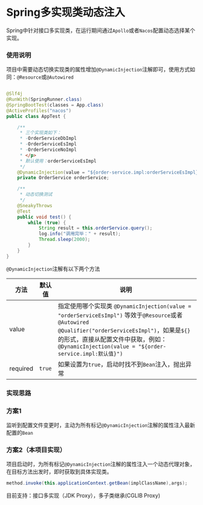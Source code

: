 # Spring多实现类动态注入

Spring中针对接口多实现类，在运行期间通过`Apollo`或者`Nacos`配置动态选择某个实现。

### 使用说明

项目中需要动态切换实现类的属性增加`@DynamicInjection`注解即可，使用方式如同：`@Resource`或`@Autowired`

```java

@Slf4j
@RunWith(SpringRunner.class)
@SpringBootTest(classes = App.class)
@ActiveProfiles("nacos")
public class AppTest {

    /**
     * 三个实现类如下：
     * -OrderServiceDbImpl
     * -OrderServiceEsImpl
     * -OrderServiceNoImpl
     * </p>
     * 默认使用：orderServiceEsImpl
     */
    @DynamicInjection(value = "${order-service.impl:orderServiceEsImpl}")
    private OrderService orderService;

    /**
     * 动态切换测试
     */
    @SneakyThrows
    @Test
    public void test() {
        while (true) {
            String result = this.orderService.query();
            log.info("调用完毕：" + result);
            Thread.sleep(2000);
        }
    }
}
```

`@DynamicInjection`注解有以下两个方法

| 方法       | 默认值  | 说明                                                                                                                                                                                                        |
|----------|------|-----------------------------------------------------------------------------------------------------------------------------------------------------------------------------------------------------------|
| value    |      | 指定使用哪个实现类 `@DynamicInjection(value = "orderServiceEsImpl")` 等效于`@Resource`或者`@Autowired @Qualifier("orderServiceEsImpl")`，如果是`${}`的形式，直接从配置文件中获取，例如：`@DynamicInjection(value = "${order-service.impl:默认值}")` |
| required | `true` | 如果设置为`true`，启动时找不到`Bean`注入，抛出异常                                                                                                                                                                           |

### 实现思路

### 方案1

监听到配置文件变更时，主动为所有标记`@DynamicInjection`注解的属性注入最新配置的`Bean`

### 方案2（本项目实现）

项目启动时，为所有标记`@DynamicInjection`注解的属性注入一个动态代理对象，在目标方法出发时，即时获取到具体实现类。

```java
method.invoke(this.applicationContext.getBean(implClassName),args);
```

目前支持：接口多实现（JDK Proxy），多子类继承(CGLIB Proxy)